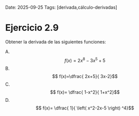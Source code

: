Date: 2025-09-25
Tags: [derivada,cálculo-derivadas]

# Ejercicio 2.9

 
Obtener la derivada de las siguientes funciones:

A.   $$ f(x)=2x^8-3x^5+5$$ 
B.   $$ f(x)=\dfrac{ 2x+5}{ 3x-2}$$ 
C.   $$ f(x)= \dfrac{ 1-x^2}{ 1+x^2}$$ 
D.   $$ f(x)= \dfrac{ 1}{ \left( x^2-2x-5 \right) ^4}$$ 
